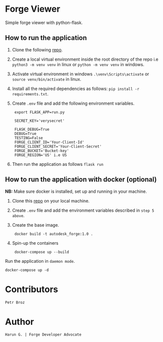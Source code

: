 # Forge Viewer

Simple forge viewer with python-flask.

## How to run the application

1. Clone the following [repo](https://github.com/Arrotech/forge-Viewer-Python-Sample.git).
2. Create a local virtual environment inside the root directory of the repo i.e `python3 -m venv venv` in linux or `python -m venv venv` in windows.
3. Activate virtual environment in windows `.\venv\Scripts\activate` or `source venv/bin/activate` in linux.
4. Install all the required dependencies as follows: `pip install -r requirements.txt`.
5. Create `.env` file and add the following environment variables.

        export FLASK_APP=run.py

        SECRET_KEY='verysecret'

        FLASK_DEBUG=True
        DEBUG=True
        TESTING=False
        FORGE_CLIENT_ID='Your-Client-Id'
        FORGE_CLIENT_SECRET='Your-Client-Secret'
        FORGE_BUCKET='Bucket-key'
        FORGE_REGION='US' i.e US

6. Then run the application as follows `flask run`


## How to run the application with docker (optional)


**NB:** Make sure docker is installed, set up and running in your machine.


1. Clone this [repo](https://github.com/Arrotech/forge-Viewer-Python-Sample.git) on your local machine.

2. Create `.env` file and add the environment variables described in `step 5 above`.

3. Create the base image.

        docker build -t autodesk_forge:1.0 .

4. Spin-up the containers

        docker-compose up --build

Run the application in `daemon mode`.

    docker-compose up -d

# Contributors

    Petr Broz

# Author

    Harun G. | Forge Developer Advocate

